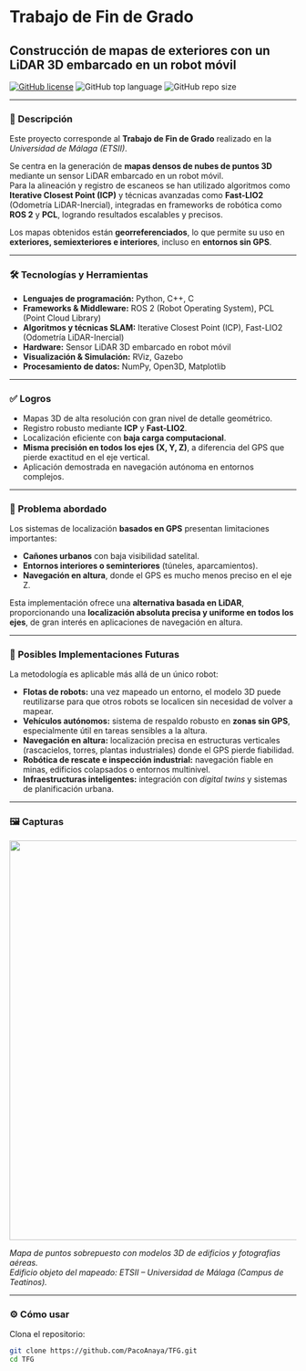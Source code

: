 # Trabajo de Fin de Grado  
## Construcción de mapas de exteriores con un LiDAR 3D embarcado en un robot móvil  

[![GitHub license](https://img.shields.io/github/license/PacoAnaya/TFG)](LICENSE) 
![GitHub top language](https://img.shields.io/github/languages/top/PacoAnaya/TFG) 
![GitHub repo size](https://img.shields.io/github/repo-size/PacoAnaya/TFG)

---

### 📖 Descripción
Este proyecto corresponde al **Trabajo de Fin de Grado** realizado en la *Universidad de Málaga (ETSII)*.  

Se centra en la generación de **mapas densos de nubes de puntos 3D** mediante un sensor LiDAR embarcado en un robot móvil.  
Para la alineación y registro de escaneos se han utilizado algoritmos como **Iterative Closest Point (ICP)** y técnicas avanzadas como **Fast-LIO2** (Odometría LiDAR-Inercial), integradas en frameworks de robótica como **ROS 2** y **PCL**, logrando resultados escalables y precisos.  

Los mapas obtenidos están **georreferenciados**, lo que permite su uso en **exteriores, semiexteriores e interiores**, incluso en **entornos sin GPS**.  

---

### 🛠️ Tecnologías y Herramientas
- **Lenguajes de programación:** Python, C++, C  
- **Frameworks & Middleware:** ROS 2 (Robot Operating System), PCL (Point Cloud Library)  
- **Algoritmos y técnicas SLAM:** Iterative Closest Point (ICP), Fast-LIO2 (Odometría LiDAR-Inercial)  
- **Hardware:** Sensor LiDAR 3D embarcado en robot móvil  
- **Visualización & Simulación:** RViz, Gazebo  
- **Procesamiento de datos:** NumPy, Open3D, Matplotlib  

---

### ✅ Logros
- Mapas 3D de alta resolución con gran nivel de detalle geométrico.  
- Registro robusto mediante **ICP** y **Fast-LIO2**.  
- Localización eficiente con **baja carga computacional**.  
- **Misma precisión en todos los ejes (X, Y, Z)**, a diferencia del GPS que pierde exactitud en el eje vertical.  
- Aplicación demostrada en navegación autónoma en entornos complejos.  

---

### 🛑 Problema abordado
Los sistemas de localización **basados en GPS** presentan limitaciones importantes:  
- **Cañones urbanos** con baja visibilidad satelital.  
- **Entornos interiores o seminteriores** (túneles, aparcamientos).  
- **Navegación en altura**, donde el GPS es mucho menos preciso en el eje Z.  

Esta implementación ofrece una **alternativa basada en LiDAR**, proporcionando una **localización absoluta precisa y uniforme en todos los ejes**, de gran interés en aplicaciones de navegación en altura.  

---

### 🔮 Posibles Implementaciones Futuras
La metodología es aplicable más allá de un único robot:  
- **Flotas de robots:** una vez mapeado un entorno, el modelo 3D puede reutilizarse para que otros robots se localicen sin necesidad de volver a mapear.  
- **Vehículos autónomos:** sistema de respaldo robusto en **zonas sin GPS**, especialmente útil en tareas sensibles a la altura.  
- **Navegación en altura:** localización precisa en estructuras verticales (rascacielos, torres, plantas industriales) donde el GPS pierde fiabilidad.  
- **Robótica de rescate e inspección industrial:** navegación fiable en minas, edificios colapsados o entornos multinivel.  
- **Infraestructuras inteligentes:** integración con *digital twins* y sistemas de planificación urbana.  

---

### 🖼️ Capturas
<p align="center">
  <img src="https://github.com/PacoAnaya/TFG/assets/145780472/5b7bc1b5-85b5-442b-8fcf-9b03f0569dfe" width="700">
</p>

*Mapa de puntos sobrepuesto con modelos 3D de edificios y fotografías aéreas.*  
*Edificio objeto del mapeado: ETSII – Universidad de Málaga (Campus de Teatinos).*  

---

### ⚙️ Cómo usar
Clona el repositorio:  
```bash
git clone https://github.com/PacoAnaya/TFG.git
cd TFG
